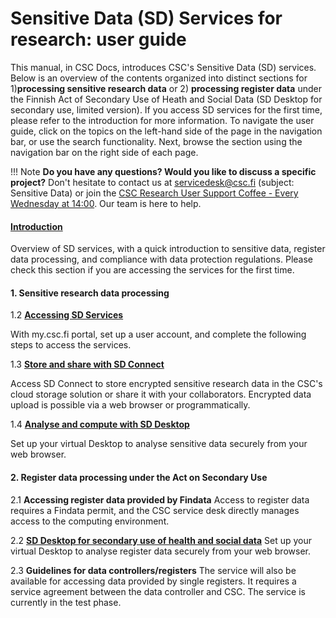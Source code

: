 # Sensitive Data (SD) Services for research: user guide

This manual, in CSC Docs, introduces CSC's Sensitive Data (SD) services. Below is an overview of the contents organized into distinct sections for 1)**processing sensitive research data** or 2) **processing register data** under the Finnish Act of Secondary Use of Heath and Social Data (SD Desktop for secondary use, limited version). If you access SD services for the first time, please refer to the introduction for more information. To navigate the user guide, click on the topics on the left-hand side of the page in the navigation bar, or use the search functionality. Next, browse the section using the navigation bar on the right side of each page.

!!! Note
    **Do you have any questions? Would you like to discuss a specific project?** Don't hesitate to contact us at servicedesk@csc.fi (subject: Sensitive Data) or join the [CSC Research User Support Coffee - Every Wednesday at 14:00](https://ssl.eventilla.com/usersupportcoffee). Our team is here to help.



#### **[Introduction](./intro.md)** 

Overview of SD services, with a quick introduction to sensitive data, register data processing, and compliance with data protection regulations.
Please check this section if you are accessing the services for the first time.



#### 1. Sensitive research data processing


1.2  **[Accessing SD Services](./sd-access.md)** 

With my.csc.fi portal, set up a user account, and complete the following steps to access the services. 


1.3 **[Store and share with SD Connect](./sd_connect.md)** 

Access SD Connect to store encrypted sensitive research data in the CSC's cloud storage solution or share it with your collaborators. Encrypted data upload is possible via a web browser or programmatically.

1.4 **[Analyse and compute with SD Desktop](./sd_desktop.md)** 

Set up your virtual Desktop to analyse sensitive data securely from your web browser. 



#### 2. Register data processing under the Act on Secondary Use

2.1  **Accessing register data provided by Findata**
Access to register data requires a Findata permit, and the CSC service desk directly manages access to the computing environment. 

2.2 **[SD Desktop for secondary use of health and social data](./sd-desktop-audited.md)**
Set up your virtual Desktop to analyse register data securely from your web browser. 

2.3 **Guidelines for data controllers/registers**
The service will also be available for accessing data provided by single registers. It requires a service agreement between the data controller and CSC. The service is currently in the test phase. 




